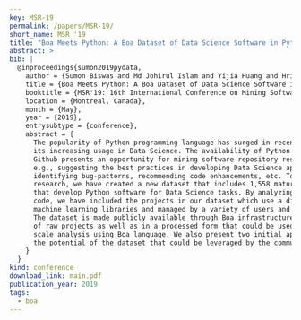 ```yaml
---
key: MSR-19
permalink: /papers/MSR-19/
short_name: MSR '19
title: "Boa Meets Python: A Boa Dataset of Data Science Software in Python Language"
abstract: >
bib: |
  @inproceedings{sumon2019pydata,
    author = {Sumon Biswas and Md Johirul Islam and Yijia Huang and Hridesh Rajan},
    title = {Boa Meets Python: A Boa Dataset of Data Science Software in Python Language},
    booktitle = {MSR'19: 16th International Conference on Mining Software Repositories},
    location = {Montreal, Canada},
    month = {May},
    year = {2019},
    entrysubtype = {conference},
    abstract = {
      The popularity of Python programming language has surged in recent years due to
      its increasing usage in Data Science. The availability of Python repositories in
      Github presents an opportunity for mining software repository research,
      e.g., suggesting the best practices in developing Data Science applications,
      identifying bug-patterns, recommending code enhancements, etc. To enable this
      research, we have created a new dataset that includes 1,558 mature Github projects
      that develop Python software for Data Science tasks. By analyzing the metadata and
      code, we have included the projects in our dataset which use a diverse set of
      machine learning libraries and managed by a variety of users and organizations.
      The dataset is made publicly available through Boa infrastructure both as a collection
      of raw projects as well as in a processed form that could be used for performing large
      scale analysis using Boa language. We also present two initial applications to demonstrate
      the potential of the dataset that could be leveraged by the community.
    }
  }
kind: conference
download_link: main.pdf
publication_year: 2019
tags:
  - boa
---
```

